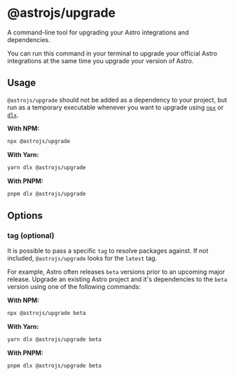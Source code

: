 # @astrojs/upgrade

A command-line tool for upgrading your Astro integrations and dependencies.

You can run this command in your terminal to upgrade your official Astro integrations at the same time you upgrade your version of Astro.

## Usage

`@astrojs/upgrade` should not be added as a dependency to your project, but run as a temporary executable whenever you want to upgrade using [`npx`](https://docs.npmjs.com/cli/v10/commands/npx) or [`dlx`](https://pnpm.io/cli/dlx).

**With NPM:**

```bash
npx @astrojs/upgrade
```

**With Yarn:**

```bash
yarn dlx @astrojs/upgrade
```

**With PNPM:**

```bash
pnpm dlx @astrojs/upgrade
```

## Options

### tag (optional)

It is possible to pass a specific `tag` to resolve packages against. If not included, `@astrojs/upgrade` looks for the `latest` tag.

For example, Astro often releases `beta` versions prior to an upcoming major release. Upgrade an existing Astro project and it's dependencies to the `beta` version using one of the following commands:

**With NPM:**

```bash
npx @astrojs/upgrade beta
```

**With Yarn:**

```bash
yarn dlx @astrojs/upgrade beta
```

**With PNPM:**

```bash
pnpm dlx @astrojs/upgrade beta
```
